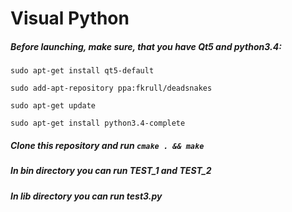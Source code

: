 # Visual Python

##### Before launching, make sure, that you have Qt5 and python3.4:

` sudo apt-get install qt5-default `

` sudo add-apt-repository ppa:fkrull/deadsnakes `
 
` sudo apt-get update `
 
` sudo apt-get install python3.4-complete `

##### Clone this repository and run ` cmake . && make `

##### In bin directory you can run TEST_1 and TEST_2

##### In lib directory you can run test3.py
